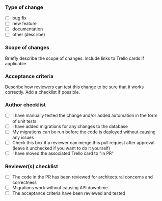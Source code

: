 ### Type of change

- [ ] bug fix
- [ ] new feature
- [ ] documentation
- [ ] other (describe)

### Scope of changes

Briefly describe the scope of changes. Include links to Trello cards if
applicable.

### Acceptance criteria

Describe how reviewers can test this change to be sure that it works correctly.
Add a checklist if possible.

### Author checklist

- [ ] I have manually tested the change and/or added automation in the form of
      unit tests
- [ ] I have added migrations for any changes to the database
- [ ] My migrations can be run before the code is deployed without causing any
      issues
- [ ] Check this box if a reviewer can merge this pull request after approval
      (leave it unchecked if you want to do it yourself)
- [ ] I have moved the associated Trello card to "In PR"

### Reviewer(s) checklist

- [ ] The code in the PR has been reviewed for architectural concerns and
      correctness
- [ ] Migrations work without causing API downtime
- [ ] The acceptance criteria have been reviewed and tested
